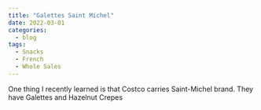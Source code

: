 ```yaml
---
title: "Galettes Saint Michel"
date: 2022-03-01
categories:
  - blog
tags:
  - Snacks
  - French
  - Whole Sales
---
```


One thing I recently learned is that Costco carries Saint-Michel brand. They have Galettes and Hazelnut Crepes
